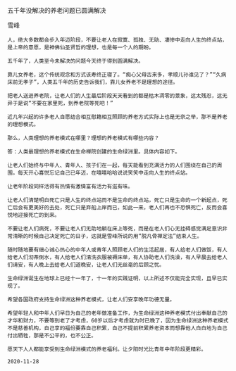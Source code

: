 五千年没解决的养老问题已圆满解决

雪峰


    人，绝大多数都会步入年迈阶段，不要让老人在寂寞、孤独、无助、凄惨中走向人生的终点站，是上帝的意愿，是神佛仙圣贤哲的理想，也是每一个人的期盼。

    五千年了，人类至今未解决的问题今天终于得到圆满解决。

    靠儿女养老，这个传统观念和方式该寿终正寝了。“痴心父母古来多，孝顺儿孙谁见了？”“久病床前无孝子”，人类五千年的历史告诉我们，靠儿女养老不是理想的途径。

    把老人送进养老院，让老人们的人生最后阶段天天看到的都是枯木凋零的景象，这太残忍，这无异于是说“不要在家里死，到养老院等死吧！”

    近几年兴起的许多老人自愿结合相互慰籍相互照顾的养老方式实际上也是无奈之举，那不是养老的理想模式。

    那么，人类理想的养老模式在哪里？理想的养老模式有哪些内容？

    答：人类最理想的养老模式在生命禅院创建的生命绿洲里。具体内容如下。

    让老人们始终与中年人、青年人、孩子们在一起，每天能看到充满活力的人们围绕在自己的周围，每天开心喜悦忘记自己已年迈，在嘻嘻哈哈说说笑笑中走向人生的终点站。

    让老年阶段同样活得有热情有激情富有活力有滋有味。

    让老人们清楚明白死亡只是人生的终点站而不是生命的终点站，死亡只是生命的一个新起点，死亡后会有更美好的去处，死亡只是弃船上岸而已，如此一来，老人们再也不恐惧死亡，反而会喜悦地迎接死亡的到来。

    不要让老人们病死，不要让老人们无助地躺在床上等死，而是在老人们心无挂碍感觉满足意识非常清晰的时候自己决定死亡的日子，这就是雪峰所说的用“脱凡骨禅定法”结束人生。

    随时随地要有细心诚心热心的中年人或青年人照顾老人们的生活起居，有人给老人们做饭，有人给老人们沏茶倒水，有人给老人们清洗衣服被褥床单，有人协助老人们洗澡，有人早晨去给老人们请安，有人晚上去给老人们道晚安，让老人们无丝毫的后顾之忧。

    生命绿洲诞生在地球上已经十一年了，十一年的实践证明，以上所述不仅能完全实现，且早已实现了。

    希望各国政府支持生命绿洲这种养老模式，让老人们安享晚年功德无量。

    希望年轻人和中年人们早日为自己的老年做准备工作，为生命绿洲这种养老模式付出奉献自己的才华和财力，不要等到老了才考虑，60岁以后才考虑就为时已晚了，因为生命绿洲这种养老模式不是慈善机构，自己享的福份要靠自己积累，自己不提前积累养老资本而想靠他人白白地为自己付出牺牲，那是不公平的，也不公正。

    愿天下人人都能享受到生命绿洲模式的养老福利。让夕阳时光比青年中年阶段更精彩。

    2020-11-28



